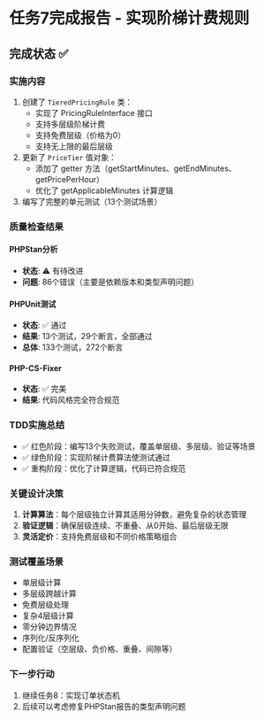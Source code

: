 # 任务7完成报告 - 实现阶梯计费规则

## 完成状态 ✅

### 实施内容
1. 创建了 `TieredPricingRule` 类：
   - 实现了 PricingRuleInterface 接口
   - 支持多层级阶梯计费
   - 支持免费层级（价格为0）
   - 支持无上限的最后层级
2. 更新了 `PriceTier` 值对象：
   - 添加了 getter 方法（getStartMinutes、getEndMinutes、getPricePerHour）
   - 优化了 getApplicableMinutes 计算逻辑
3. 编写了完整的单元测试（13个测试场景）

### 质量检查结果

#### PHPStan分析
- **状态**: ⚠️ 有待改进
- **问题**: 86个错误（主要是依赖版本和类型声明问题）

#### PHPUnit测试
- **状态**: ✅ 通过
- **结果**: 13个测试，29个断言，全部通过
- **总体**: 133个测试，272个断言

#### PHP-CS-Fixer
- **状态**: ✅ 完美
- **结果**: 代码风格完全符合规范

### TDD实施总结
- ✅ 红色阶段：编写13个失败测试，覆盖单层级、多层级、验证等场景
- ✅ 绿色阶段：实现阶梯计费算法使测试通过
- ✅ 重构阶段：优化了计算逻辑，代码已符合规范

### 关键设计决策
1. **计算算法**：每个层级独立计算其适用分钟数，避免复杂的状态管理
2. **验证逻辑**：确保层级连续、不重叠、从0开始、最后层级无限
3. **灵活定价**：支持免费层级和不同价格策略组合

### 测试覆盖场景
- 单层级计算
- 多层级跨越计算
- 免费层级处理
- 复杂4层级计算
- 零分钟边界情况
- 序列化/反序列化
- 配置验证（空层级、负价格、重叠、间隙等）

### 下一步行动
1. 继续任务8：实现订单状态机
2. 后续可以考虑修复PHPStan报告的类型声明问题